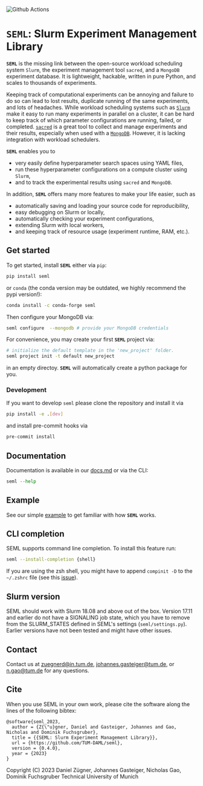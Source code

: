 ![Github Actions](https://github.com/TUM-DAML/seml/workflows/Test/badge.svg)

# `SEML`: Slurm Experiment Management Library
**`SEML`** is the missing link between the open-source workload scheduling system `Slurm`, the experiment management tool `sacred`, and a `MongoDB` experiment database. It is lightweight, hackable, written in pure Python, and scales to thousands of experiments.

Keeping track of computational experiments can be annoying and failure to do so can lead to lost results, duplicate running of the same experiments, and lots of headaches.
While workload scheduling systems such as [`Slurm`](https://slurm.schedmd.com/overview.html) make it easy to run many experiments in parallel on a cluster, it can be hard to keep track of which parameter configurations are running, failed, or completed.
[`sacred`](https://github.com/IDSIA/sacred) is a great tool to collect and manage experiments and their results, especially when used with a [`MongoDB`](https://www.mongodb.com/). However, it is lacking integration with workload schedulers.

**`SEML`** enables you to 
* very easily define hyperparameter search spaces using YAML files,
* run these hyperparameter configurations on a compute cluster using `Slurm`,
* and to track the experimental results using `sacred` and `MongoDB`.


In addition, **`SEML`** offers many more features to make your life easier, such as
* automatically saving and loading your source code for reproducibility,
* easy debugging on Slurm or locally,
* automatically checking your experiment configurations,
* extending Slurm with local workers,
* and keeping track of resource usage (experiment runtime, RAM, etc.).

## Get started
To get started, install **`SEML`** either via `pip`:
```bash
pip install seml
```
or `conda` (the conda version may be outdated, we highly recommend the pypi version!):
```bash
conda install -c conda-forge seml
```
Then configure your MongoDB via:
```bash
seml configure  --mongodb # provide your MongoDB credentials
```
For convenience, you may create your first **`SEML`** project via:
```bash
# initialize the default template in the 'new_project' folder.
seml project init -t default new_project
```
in an empty directoy. **`SEML`** will automatically create a python package for you.

### Development
If you want to develop `seml` please clone the repository and install it via
```bash
pip install -e .[dev]
```
and install pre-commit hooks via
```bash
pre-commit install
``` 

## Documentation
Documentation is available in our [docs.md](docs.md) or via the CLI:
```python
seml --help
```

## Example
See our simple [example](examples) to get familiar with how **`SEML`** works.

## CLI completion
SEML supports command line completion. To install this feature run:
```bash
seml --install-completion {shell}
```

If you are using the zsh shell, you might have to append `compinit -D` to the `~/.zshrc` file (see this [issue](https://github.com/tiangolo/typer/issues/180#issuecomment-812620805)).

## Slurm version

SEML should work with Slurm 18.08 and above out of the box. Version 17.11 and earlier do not have a SIGNALING job state, which you have to remove from the SLURM_STATES defined in SEML's settings (`seml/settings.py`). Earlier versions have not been tested and might have other issues.

## Contact
Contact us at zuegnerd@in.tum.de, johannes.gasteiger@tum.de, or n.gao@tum.de for any questions.

## Cite
When you use SEML in your own work, please cite the software along the lines of the following bibtex:

```
@software{seml_2023,
  author = {Z{\"u}gner, Daniel and Gasteiger, Johannes and Gao, Nicholas and Dominik Fuchsgruber},
  title = {{SEML: Slurm Experiment Management Library}},
  url = {https://github.com/TUM-DAML/seml},
  version = {0.4.0},
  year = {2023}
}
```


Copyright (C) 2023
Daniel Zügner, Johannes Gasteiger, Nicholas Gao, Dominik Fuchsgruber
Technical University of Munich
